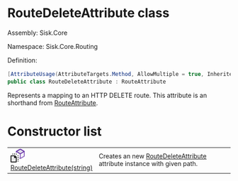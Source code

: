 <!--

Copyrights 2023 Sisk Framework - CypherPotato
Published under MIT license

!!! DO NOT EDIT THIS FILE !!!
This file was generated by a tool in the Sisk package. To edit the information in this documentation,
edit the XML documentation present in the Sisk source code.

-->

# RouteDeleteAttribute class
Assembly: Sisk.Core

Namespace: Sisk.Core.Routing

Definition:

```cs
[AttributeUsage(AttributeTargets.Method, AllowMultiple = true, Inherited = true)]
public class RouteDeleteAttribute : RouteAttribute
```

Represents a mapping to an HTTP DELETE route. This attribute is an shorthand from <a href="/read?q=/contents/spec/Sisk.Core.Routing.RouteAttribute.md">RouteAttribute</a>.

# Constructor list
<table>
    <tbody>
<tr>
    <td width="33%">
        <img class="icon" src="/assets/img/icons/constructor.svg">
        <a href="/read?q=/contents/spec/Sisk.Core.Routing.RouteDeleteAttribute.RouteDeleteAttribute(string).md">
            RouteDeleteAttribute(string)
        </a>
    </td>
    <td>
        Creates an new <a href="/read?q=/contents/spec/Sisk.Core.Routing.RouteDeleteAttribute.md">RouteDeleteAttribute</a> attribute instance with given path.
    <td>
</tr>
    </tbody>
</table>
